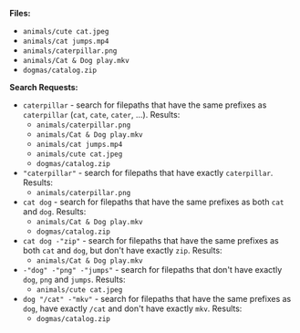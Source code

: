 **Files:**

- `animals/cute cat.jpeg`
- `animals/cat jumps.mp4`
- `animals/caterpillar.png`
- `animals/Cat & Dog play.mkv`
- `dogmas/catalog.zip`

**Search Requests:**

- `caterpillar` - search for filepaths that have the same prefixes as `caterpillar` (`cat`, `cate`, `cater`, ...). Results:
  - `animals/caterpillar.png`
  - `animals/Cat & Dog play.mkv`
  - `animals/cat jumps.mp4`
  - `animals/cute cat.jpeg`
  - `dogmas/catalog.zip`
- `"caterpillar"` - search for filepaths that have exactly `caterpillar`. Results:
  - `animals/caterpillar.png`
- `cat dog` - search for filepaths that have the same prefixes as both `cat` and `dog`. Results:
  - `animals/Cat & Dog play.mkv`
  - `dogmas/catalog.zip`
- `cat dog -"zip"` - search for filepaths that have the same prefixes as both `cat` and `dog`, but don't have exactly `zip`. Results:
  - `animals/Cat & Dog play.mkv`
- `-"dog" -"png" -"jumps"` - search for filepaths that don't have exactly `dog`, `png` and `jumps`. Results:
  - `animals/cute cat.jpeg`
- `dog "/cat" -"mkv"` - search for filepaths that have the same prefixes as `dog`, have exactly `/cat` and don't have exactly `mkv`. Results:
  - `dogmas/catalog.zip`
